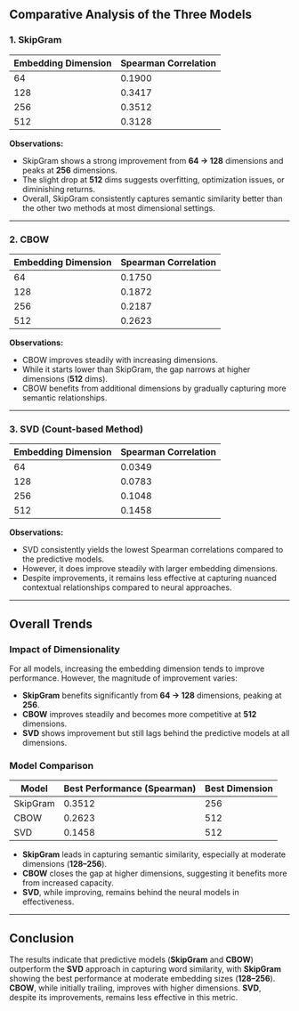 ## Comparative Analysis of the Three Models

### 1. SkipGram

| Embedding Dimension | Spearman Correlation |
|---------------------|---------------------|
| 64                 | 0.1900              |
| 128                | 0.3417              |
| 256                | 0.3512              |
| 512                | 0.3128              |

**Observations:**  
- SkipGram shows a strong improvement from **64 → 128** dimensions and peaks at **256** dimensions.  
- The slight drop at **512** dims suggests overfitting, optimization issues, or diminishing returns.  
- Overall, SkipGram consistently captures semantic similarity better than the other two methods at most dimensional settings.

---

### 2. CBOW

| Embedding Dimension | Spearman Correlation |
|---------------------|---------------------|
| 64                 | 0.1750              |
| 128                | 0.1872              |
| 256                | 0.2187              |
| 512                | 0.2623              |

**Observations:**  
- CBOW improves steadily with increasing dimensions.  
- While it starts lower than SkipGram, the gap narrows at higher dimensions (**512** dims).  
- CBOW benefits from additional dimensions by gradually capturing more semantic relationships.

---

### 3. SVD (Count-based Method)

| Embedding Dimension | Spearman Correlation |
|---------------------|---------------------|
| 64                 | 0.0349              |
| 128                | 0.0783              |
| 256                | 0.1048              |
| 512                | 0.1458              |

**Observations:**  
- SVD consistently yields the lowest Spearman correlations compared to the predictive models.  
- However, it does improve steadily with larger embedding dimensions.  
- Despite improvements, it remains less effective at capturing nuanced contextual relationships compared to neural approaches.

---

## Overall Trends

### **Impact of Dimensionality**
For all models, increasing the embedding dimension tends to improve performance. However, the magnitude of improvement varies:
- **SkipGram** benefits significantly from **64 → 128** dimensions, peaking at **256**.
- **CBOW** improves steadily and becomes more competitive at **512** dimensions.
- **SVD** shows improvement but still lags behind the predictive models at all dimensions.

### **Model Comparison**
| Model  | Best Performance (Spearman) | Best Dimension |
|--------|-----------------------------|---------------|
| SkipGram | 0.3512 | 256 |
| CBOW | 0.2623 | 512 |
| SVD | 0.1458 | 512 |

- **SkipGram** leads in capturing semantic similarity, especially at moderate dimensions (**128–256**).
- **CBOW** closes the gap at higher dimensions, suggesting it benefits more from increased capacity.
- **SVD**, while improving, remains behind the neural models in effectiveness.

---

## Conclusion
The results indicate that predictive models (**SkipGram** and **CBOW**) outperform the **SVD** approach in capturing word similarity, with **SkipGram** showing the best performance at moderate embedding sizes (**128–256**). **CBOW**, while initially trailing, improves with higher dimensions. **SVD**, despite its improvements, remains less effective in this metric.
